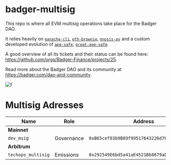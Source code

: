 # badger-multisig

This repo is where all EVM multisig operations take place for the Badger DAO.

It relies heavily on [`ganache-cli`](https://docs.nethereum.com/en/latest/ethereum-and-clients/ganache-cli/), [`eth-brownie`](https://github.com/eth-brownie/brownie), [`gnosis-py`](https://github.com/gnosis/gnosis-py) and a custom developed evolution of [`ape-safe`](https://github.com/banteg/ape-safe); [`great-ape-safe`](https://github.com/gosuto-ai/great-ape-safe).

A good overview of all its tickets and their status can be found here: https://github.com/orgs/Badger-Finance/projects/25.

Read more about the Badger DAO and its community at https://badger.com/dao-and-community.

![f](https://badger.com/images/badger-logo.svg)


# Multisig Adresses

| Name                       | Role                                                 | Address                                      |     Etherscan                                                                          |                                                                                                                                                         | 
| ------------------------------ | ----------------------------------------------------------- | -------------------------------------------- | ----------------------------------------------------------------------------- | ------------------------------------------------------------------------------------------------------------------------------------------------------- |
| **Mainnet**                |                                                             |                                              |  
| `dev_msig`                  | Governance                                               | `0xB65cef03b9B89f99517643226d76e286ee999e77` | [🔗](https://etherscan.io/token/0xB65cef03b9B89f99517643226d76e286ee999e77)   | [gnosis](https://gnosis-safe.io/app/eth:0xB65cef03b9B89f99517643226d76e286ee999e77/transactions/queue)                          |
| **Arbitrum**                |                                                             |                                              | 
| `techops_multisig`                  | Emissions                                               | `0x292549E6bd5a41aE4521Bb8679aDA59631B9eD4C` | [🔗](https://arbiscan.io/address/0x292549E6bd5a41aE4521Bb8679aDA59631B9eD4C)   | [gnosis](https://gnosis-safe.io/app/arb1:0x292549E6bd5a41aE4521Bb8679aDA59631B9eD4C/transactions/queue)                          |

